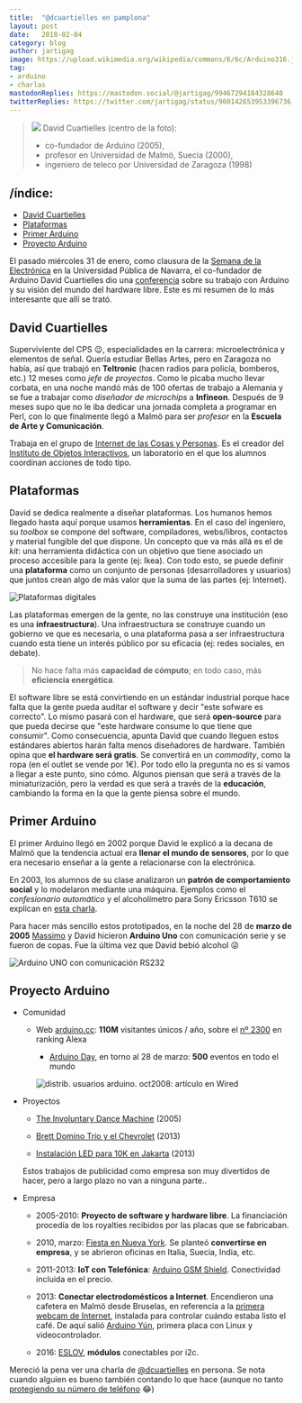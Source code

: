```yaml
---
title:  "@dcuartielles en pamplona"  
layout: post  
date:   2018-02-04  
category: blog  
author: jartigag
image: https://upload.wikimedia.org/wikipedia/commons/6/6c/Arduino316.jpg
tag:
- arduino
- charlas
mastodonReplies: https://mastodon.social/@jartigag/99467294184328640
twitterReplies: https://twitter.com/jartigag/status/960142653953396736
---
```


> ![](https://upload.wikimedia.org/wikipedia/commons/0/06/Arduino_team_Arduino_Summit_2008.jpg)  David Cuartielles (centro de la foto):  
> - co-fundador de Arduino (2005),  
> - profesor en Universidad de Malmö, Suecia (2000),  
> - ingeniero de teleco por Universidad de Zaragoza (1998)

## /índice:

- [David Cuartielles](#david-cuartielles)
- [Plataformas](#plataformas)
- [Primer Arduino](#primer-arduino)
- [Proyecto Arduino](#proyecto-arduino)

El pasado miércoles 31 de enero, como clausura de la [Semana de la Electrónica](https://sites.google.com/view/i2tec/semana-de-la-electronica) en la
Universidad Pública de Navarra, el co-fundador de Arduino David Cuartielles dio una
[conferencia](https://upnatv.unavarra.es/pub/david-cuartielles-arduino) sobre su trabajo con Arduino y su visión del mundo del hardware libre. Este
es mi resumen de lo más interesante que allí se trató.


## David Cuartielles

Superviviente del CPS :wink:, especialidades en la carrera: microelectrónica y elementos de señal. Quería estudiar Bellas Artes, pero en Zaragoza no
había, así que trabajó en **Teltronic** (hacen radios para policía, bomberos, etc.) 12 meses como *jefe de proyectos*. Como le picaba mucho llevar
corbata, en una noche mandó más de 100 ofertas de trabajo a Alemania y se fue a trabajar como *diseñador de microchips* a **Infineon**. Después de 9
meses supo que no le iba dedicar una jornada completa a programar en Perl, con lo que finalmente llegó a Malmö para ser *profesor* en la **Escuela de
Arte y Comunicación**.

Trabaja en el grupo de [Internet de las Cosas y Personas](https://www.mah.se/iotap). Es el creador del [Instituto de Objetos
Interactivos](https://ioio.mah.se/), un laboratorio en el que los alumnos coordinan acciones de todo tipo.

## Plataformas

David se dedica realmente a diseñar plataformas.  Los humanos hemos llegado hasta aquí porque usamos **herramientas**. En el caso del ingeniero, su
_toolbox_ se compone del software, compiladores, webs/libros, contactos y material fungible del que dispone. Un concepto que va más allá es el de
_kit_: una herramienta didáctica con un objetivo que tiene asociado un proceso accesible para la gente (ej: Ikea).  Con todo esto, se puede definir
una **plataforma** como un conjunto de personas (desarrolladores y usuarios) que juntos crean algo de más valor que la suma de las partes (ej:
Internet).

![Plataformas digitales](https://upload.wikimedia.org/wikipedia/commons/7/7c/Conversationprism.jpeg)

Las plataformas emergen de la gente, no las construye una institución (eso es una **infraestructura**). Una infraestructura se construye cuando un
gobierno ve que es necesaria, o una plataforma pasa a ser infraestructura cuando esta tiene un interés público por su eficacia (ej: redes sociales,
en debate).

> No hace falta más **capacidad de cómputo**; en todo caso, más **eficiencia energética**.

El software libre se está convirtiendo en un estándar industrial porque hace falta que la gente pueda auditar el software y decir "este sofware es
correcto". Lo mismo pasará con el hardware, que será **open-source** para que pueda decirse que "este hardware consume lo que tiene que consumir".
Como consecuencia, apunta David que cuando lleguen estos estándares abiertos harán falta menos diseñadores de hardware. También opina que **el
hardware será gratis**. Se convertirá en un *commodity*, como la ropa (en el outlet se vende por 1€).  Por todo ello la pregunta no es si vamos a
llegar a este punto, sino cómo. Algunos piensan que será a través de la miniaturización, pero la verdad es que será a través de la **educación**,
cambiando la forma en la que la gente piensa sobre el mundo.

## Primer Arduino

El primer Arduino llegó en 2002 porque David le explicó a la decana de Malmö que la tendencia actual era **llenar el mundo de sensores**, por lo que
era necesario enseñar a la gente a relacionarse con la electrónica.

En 2003, los alumnos de su clase analizaron un **patrón de comportamiento social** y lo modelaron mediante una máquina. Ejemplos como el
*confesionario automático* y el alcoholímetro para Sony Ericsson T610 se explican en [esta charla](https://youtu.be/1pKxcqNy-5M).

Para hacer más sencillo estos prototipados, en la noche del 28 de **marzo de 2005** [Massimo](https://massimobanzi.com/) y David hicieron **Arduino
Uno** con comunicación serie y se fueron de copas. Fue la última vez que David bebió alcohol :stuck_out_tongue_winking_eye:

![Arduino UNO con comunicación RS232](https://upload.wikimedia.org/wikipedia/commons/6/6c/Arduino316.jpg)

## Proyecto Arduino

- Comunidad

  - Web [arduino.cc](https://www.arduino.cc/): **110M** visitantes únicos / año, sobre el [nº 2300](https://www.alexa.com/siteinfo/arduino.cc) en
    ranking Alexa

    - [Arduino Day](https://day.arduino.cc/), en torno al 28 de marzo: **500** eventos en todo el mundo

    ![distrib. usuarios arduino. oct2008: artículo en Wired]({{site.baseurl}}/assets/images/posts/distrib-usuarios-arduino.png)

- Proyectos

  - [The Involuntary Dance Machine](https://youtu.be/l4zwKJhjRNo) (2005)

  - [Brett Domino Trio y el Chevrolet](https://youtu.be/1pKxcqNy-5M?t=1432) (2013)

  - [Instalación LED para 10K en Jakarta](https://youtu.be/SCEsCibAA98) (2013)

  Estos trabajos de publicidad como empresa son muy divertidos de hacer, pero a largo plazo no van a ninguna parte..

- Empresa

  - 2005-2010: **Proyecto de software y hardware libre**. La financiación procedía de los royalties recibidos por las placas que se fabricaban.

  - 2010, marzo: [Fiesta en Nueva York](https://blog.arduino.cc/2010/03/24/arduino-uno-punto-zero-meeting-in-nyc/). Se planteó **convertirse en
    empresa**, y se abrieron oficinas en Italia, Suecia, India, etc.

  - 2011-2013: **IoT con Telefónica**: [Arduino GSM Shield](https://blog.arduino.cc/2013/03/11/dive-into-the-new-arduino-gsm-shield/). Conectividad
    incluida en el precio.

  - 2013: **Conectar electrodomésticos a Internet**. Encendieron una cafetera en Malmö desde Bruselas, en referencia a la [primera webcam de
    Internet](https://youtu.be/a4PX8vksBFU), instalada para controlar cuándo estaba listo el café. De aquí salió [Arduino
    Yún](https://blog.arduino.cc/2013/05/18/welcome-arduino-yun-the-first-member-of-a-series-of-wifi-products-combining-arduino-with-linux/), primera
    placa con Linux y videocontrolador. 

  - 2016: [ESLOV](https://blog.arduino.cc/2016/09/28/eslov-is-the-amazing-new-iot-invention-kit-from-arduino/), **módulos** conectables por i2c.

Mereció la pena ver una charla de [@dcuartielles](https://twitter.com/dcuartielles) en persona. Se nota cuando alguien es bueno también contando lo
que hace (aunque no tanto [protegiendo su número de teléfono](https://youtu.be/PMOZQgi7K14?t=197) 😂)
